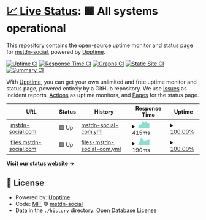 # [📈 Live Status](https://status.mstdn-social.com): <!--live status--> **🟩 All systems operational**

This repository contains the open-source uptime monitor and status page for [mstdn-social](https://status.mstdn-social.com), powered by [Upptime](https://github.com/upptime/upptime).

[![Uptime CI](https://github.com/mstdn-social/status.mstdn-social.com/workflows/Uptime%20CI/badge.svg)](https://github.com/mstdn-social/status.mstdn-social.com/actions?query=workflow%3A%22Uptime+CI%22)
[![Response Time CI](https://github.com/mstdn-social/status.mstdn-social.com/workflows/Response%20Time%20CI/badge.svg)](https://github.com/mstdn-social/status.mstdn-social.com/actions?query=workflow%3A%22Response+Time+CI%22)
[![Graphs CI](https://github.com/mstdn-social/status.mstdn-social.com/workflows/Graphs%20CI/badge.svg)](https://github.com/mstdn-social/status.mstdn-social.com/actions?query=workflow%3A%22Graphs+CI%22)
[![Static Site CI](https://github.com/mstdn-social/status.mstdn-social.com/workflows/Static%20Site%20CI/badge.svg)](https://github.com/mstdn-social/status.mstdn-social.com/actions?query=workflow%3A%22Static+Site+CI%22)
[![Summary CI](https://github.com/mstdn-social/status.mstdn-social.com/workflows/Summary%20CI/badge.svg)](https://github.com/mstdn-social/status.mstdn-social.com/actions?query=workflow%3A%22Summary+CI%22)

With [Upptime](https://upptime.js.org), you can get your own unlimited and free uptime monitor and status page, powered entirely by a GitHub repository. We use [Issues](https://github.com/mstdn-social/status.mstdn-social.com/issues) as incident reports, [Actions](https://github.com/mstdn-social/status.mstdn-social.com/actions) as uptime monitors, and [Pages](https://status.mstdn-social.com) for the status page.

<!--start: status pages-->
<!-- This summary is generated by Upptime (https://github.com/upptime/upptime) -->
<!-- Do not edit this manually, your changes will be overwritten -->
<!-- prettier-ignore -->
| URL | Status | History | Response Time | Uptime |
| --- | ------ | ------- | ------------- | ------ |
| <img alt="" src="https://icons.duckduckgo.com/ip3/mstdn-social.com.ico" height="13"> [mstdn-social.com](https://mstdn-social.com) | 🟩 Up | [mstdn-social-com.yml](https://github.com/mstdn-social/status.mstdn-social.com/commits/HEAD/history/mstdn-social-com.yml) | <details><summary><img alt="Response time graph" src="./graphs/mstdn-social-com/response-time-week.png" height="20"> 415ms</summary><br><a href="https://status.mstdn-social.com/history/mstdn-social-com"><img alt="Response time 345" src="https://img.shields.io/endpoint?url=https%3A%2F%2Fraw.githubusercontent.com%2Fmstdn-social%2Fstatus.mstdn-social.com%2FHEAD%2Fapi%2Fmstdn-social-com%2Fresponse-time.json"></a><br><a href="https://status.mstdn-social.com/history/mstdn-social-com"><img alt="24-hour response time 291" src="https://img.shields.io/endpoint?url=https%3A%2F%2Fraw.githubusercontent.com%2Fmstdn-social%2Fstatus.mstdn-social.com%2FHEAD%2Fapi%2Fmstdn-social-com%2Fresponse-time-day.json"></a><br><a href="https://status.mstdn-social.com/history/mstdn-social-com"><img alt="7-day response time 415" src="https://img.shields.io/endpoint?url=https%3A%2F%2Fraw.githubusercontent.com%2Fmstdn-social%2Fstatus.mstdn-social.com%2FHEAD%2Fapi%2Fmstdn-social-com%2Fresponse-time-week.json"></a><br><a href="https://status.mstdn-social.com/history/mstdn-social-com"><img alt="30-day response time 358" src="https://img.shields.io/endpoint?url=https%3A%2F%2Fraw.githubusercontent.com%2Fmstdn-social%2Fstatus.mstdn-social.com%2FHEAD%2Fapi%2Fmstdn-social-com%2Fresponse-time-month.json"></a><br><a href="https://status.mstdn-social.com/history/mstdn-social-com"><img alt="1-year response time 345" src="https://img.shields.io/endpoint?url=https%3A%2F%2Fraw.githubusercontent.com%2Fmstdn-social%2Fstatus.mstdn-social.com%2FHEAD%2Fapi%2Fmstdn-social-com%2Fresponse-time-year.json"></a></details> | <details><summary><a href="https://status.mstdn-social.com/history/mstdn-social-com">100.00%</a></summary><a href="https://status.mstdn-social.com/history/mstdn-social-com"><img alt="All-time uptime 99.72%" src="https://img.shields.io/endpoint?url=https%3A%2F%2Fraw.githubusercontent.com%2Fmstdn-social%2Fstatus.mstdn-social.com%2FHEAD%2Fapi%2Fmstdn-social-com%2Fuptime.json"></a><br><a href="https://status.mstdn-social.com/history/mstdn-social-com"><img alt="24-hour uptime 100.00%" src="https://img.shields.io/endpoint?url=https%3A%2F%2Fraw.githubusercontent.com%2Fmstdn-social%2Fstatus.mstdn-social.com%2FHEAD%2Fapi%2Fmstdn-social-com%2Fuptime-day.json"></a><br><a href="https://status.mstdn-social.com/history/mstdn-social-com"><img alt="7-day uptime 100.00%" src="https://img.shields.io/endpoint?url=https%3A%2F%2Fraw.githubusercontent.com%2Fmstdn-social%2Fstatus.mstdn-social.com%2FHEAD%2Fapi%2Fmstdn-social-com%2Fuptime-week.json"></a><br><a href="https://status.mstdn-social.com/history/mstdn-social-com"><img alt="30-day uptime 100.00%" src="https://img.shields.io/endpoint?url=https%3A%2F%2Fraw.githubusercontent.com%2Fmstdn-social%2Fstatus.mstdn-social.com%2FHEAD%2Fapi%2Fmstdn-social-com%2Fuptime-month.json"></a><br><a href="https://status.mstdn-social.com/history/mstdn-social-com"><img alt="1-year uptime 99.72%" src="https://img.shields.io/endpoint?url=https%3A%2F%2Fraw.githubusercontent.com%2Fmstdn-social%2Fstatus.mstdn-social.com%2FHEAD%2Fapi%2Fmstdn-social-com%2Fuptime-year.json"></a></details>
| <img alt="" src="https://icons.duckduckgo.com/ip3/files.mstdn-social.com.ico" height="13"> [files.mstdn-social.com](https://files.mstdn-social.com/index.html) | 🟩 Up | [files-mstdn-social-com.yml](https://github.com/mstdn-social/status.mstdn-social.com/commits/HEAD/history/files-mstdn-social-com.yml) | <details><summary><img alt="Response time graph" src="./graphs/files-mstdn-social-com/response-time-week.png" height="20"> 190ms</summary><br><a href="https://status.mstdn-social.com/history/files-mstdn-social-com"><img alt="Response time 359" src="https://img.shields.io/endpoint?url=https%3A%2F%2Fraw.githubusercontent.com%2Fmstdn-social%2Fstatus.mstdn-social.com%2FHEAD%2Fapi%2Ffiles-mstdn-social-com%2Fresponse-time.json"></a><br><a href="https://status.mstdn-social.com/history/files-mstdn-social-com"><img alt="24-hour response time 188" src="https://img.shields.io/endpoint?url=https%3A%2F%2Fraw.githubusercontent.com%2Fmstdn-social%2Fstatus.mstdn-social.com%2FHEAD%2Fapi%2Ffiles-mstdn-social-com%2Fresponse-time-day.json"></a><br><a href="https://status.mstdn-social.com/history/files-mstdn-social-com"><img alt="7-day response time 190" src="https://img.shields.io/endpoint?url=https%3A%2F%2Fraw.githubusercontent.com%2Fmstdn-social%2Fstatus.mstdn-social.com%2FHEAD%2Fapi%2Ffiles-mstdn-social-com%2Fresponse-time-week.json"></a><br><a href="https://status.mstdn-social.com/history/files-mstdn-social-com"><img alt="30-day response time 318" src="https://img.shields.io/endpoint?url=https%3A%2F%2Fraw.githubusercontent.com%2Fmstdn-social%2Fstatus.mstdn-social.com%2FHEAD%2Fapi%2Ffiles-mstdn-social-com%2Fresponse-time-month.json"></a><br><a href="https://status.mstdn-social.com/history/files-mstdn-social-com"><img alt="1-year response time 359" src="https://img.shields.io/endpoint?url=https%3A%2F%2Fraw.githubusercontent.com%2Fmstdn-social%2Fstatus.mstdn-social.com%2FHEAD%2Fapi%2Ffiles-mstdn-social-com%2Fresponse-time-year.json"></a></details> | <details><summary><a href="https://status.mstdn-social.com/history/files-mstdn-social-com">100.00%</a></summary><a href="https://status.mstdn-social.com/history/files-mstdn-social-com"><img alt="All-time uptime 99.93%" src="https://img.shields.io/endpoint?url=https%3A%2F%2Fraw.githubusercontent.com%2Fmstdn-social%2Fstatus.mstdn-social.com%2FHEAD%2Fapi%2Ffiles-mstdn-social-com%2Fuptime.json"></a><br><a href="https://status.mstdn-social.com/history/files-mstdn-social-com"><img alt="24-hour uptime 100.00%" src="https://img.shields.io/endpoint?url=https%3A%2F%2Fraw.githubusercontent.com%2Fmstdn-social%2Fstatus.mstdn-social.com%2FHEAD%2Fapi%2Ffiles-mstdn-social-com%2Fuptime-day.json"></a><br><a href="https://status.mstdn-social.com/history/files-mstdn-social-com"><img alt="7-day uptime 100.00%" src="https://img.shields.io/endpoint?url=https%3A%2F%2Fraw.githubusercontent.com%2Fmstdn-social%2Fstatus.mstdn-social.com%2FHEAD%2Fapi%2Ffiles-mstdn-social-com%2Fuptime-week.json"></a><br><a href="https://status.mstdn-social.com/history/files-mstdn-social-com"><img alt="30-day uptime 100.00%" src="https://img.shields.io/endpoint?url=https%3A%2F%2Fraw.githubusercontent.com%2Fmstdn-social%2Fstatus.mstdn-social.com%2FHEAD%2Fapi%2Ffiles-mstdn-social-com%2Fuptime-month.json"></a><br><a href="https://status.mstdn-social.com/history/files-mstdn-social-com"><img alt="1-year uptime 99.93%" src="https://img.shields.io/endpoint?url=https%3A%2F%2Fraw.githubusercontent.com%2Fmstdn-social%2Fstatus.mstdn-social.com%2FHEAD%2Fapi%2Ffiles-mstdn-social-com%2Fuptime-year.json"></a></details>

<!--end: status pages-->

[**Visit our status website →**](https://status.mstdn-social.com)

## 📄 License

- Powered by: [Upptime](https://github.com/upptime/upptime)
- Code: [MIT](./LICENSE) © [mstdn-social](https://status.mstdn-social.com)
- Data in the `./history` directory: [Open Database License](https://opendatacommons.org/licenses/odbl/1-0/)
